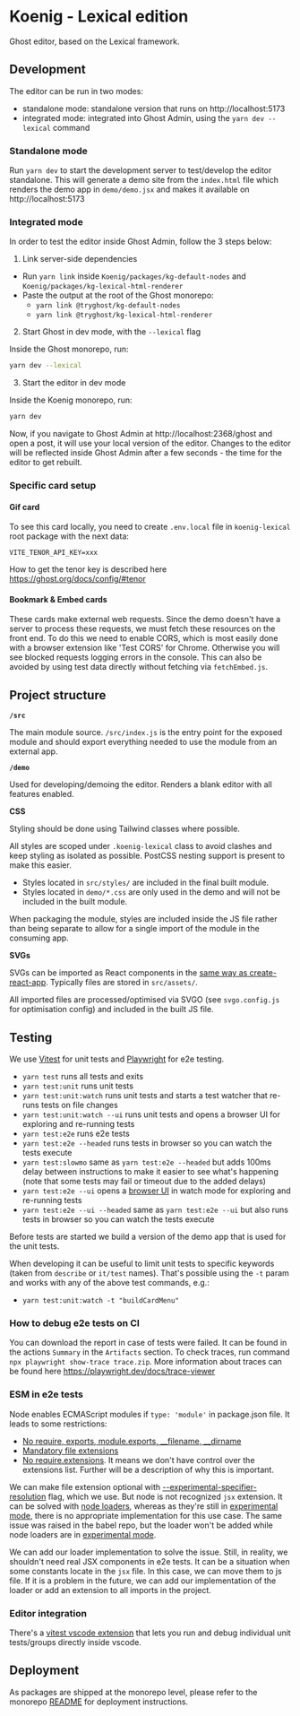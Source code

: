 # Koenig - Lexical edition

Ghost editor, based on the Lexical framework.

## Development

The editor can be run in two modes:
- standalone mode: standalone version that runs on http://localhost:5173
- integrated mode: integrated into Ghost Admin, using the `yarn dev --lexical` command

### Standalone mode

Run `yarn dev` to start the development server to test/develop the editor standalone. This will generate a demo site from the `index.html` file which renders the demo app in `demo/demo.jsx` and makes it available on http://localhost:5173

### Integrated mode

In order to test the editor inside Ghost Admin, follow the 3 steps below:

1. Link server-side dependencies

- Run `yarn link` inside `Koenig/packages/kg-default-nodes` and `Koenig/packages/kg-lexical-html-renderer`
- Paste the output at the root of the Ghost monorepo:
  - `yarn link @tryghost/kg-default-nodes`
  - `yarn link @tryghost/kg-lexical-html-renderer`

2. Start Ghost in dev mode, with the `--lexical` flag

Inside the Ghost monorepo, run:

```bash
yarn dev --lexical
```

3. Start the editor in dev mode

Inside the Koenig monorepo, run:

```bash
yarn dev
```

Now, if you navigate to Ghost Admin at http://localhost:2368/ghost and open a post, it will use your local version of the editor. Changes to the editor will be reflected inside Ghost Admin after a few seconds - the time for the editor to get rebuilt.

### Specific card setup

#### Gif card

To see this card locally, you need to create `.env.local` file in `koenig-lexical` root package with the next data:
```
VITE_TENOR_API_KEY=xxx
```

How to get the tenor key is described here https://ghost.org/docs/config/#tenor

#### Bookmark & Embed cards

These cards make external web requests. Since the demo doesn't have a server to process these requests, we must fetch these resources on the front end. To do this we need to enable CORS, which is most easily done with a browser extension like 'Test CORS' for Chrome. Otherwise you will see blocked requests logging errors in the console. This can also be avoided by using test data directly without fetching via `fetchEmbed.js`.

## Project structure

**`/src`**

The main module source. `/src/index.js` is the entry point for the exposed module and should export everything needed to use the module from an external app.

**`/demo`**

Used for developing/demoing the editor. Renders a blank editor with all features enabled.

**CSS**

Styling should be done using Tailwind classes where possible.

All styles are scoped under `.koenig-lexical` class to avoid clashes and keep styling as isolated as possible. PostCSS nesting support is present to make this easier.

- Styles located in `src/styles/` are included in the final built module.
- Styles located in `demo/*.css` are only used in the demo and will not be included in the built module.

When packaging the module, styles are included inside the JS file rather than being separate to allow for a single import of the module in the consuming app.

**SVGs**

SVGs can be imported as React components in the [same way as create-react-app](https://create-react-app.dev/docs/adding-images-fonts-and-files/#adding-svgs). Typically files are stored in `src/assets/`.

All imported files are processed/optimised via SVGO (see `svgo.config.js` for optimisation config) and included in the built JS file.

## Testing

We use [Vitest](https://vitest.dev) for unit tests and [Playwright](https://playwright.dev) for e2e testing.

- `yarn test` runs all tests and exits
- `yarn test:unit` runs unit tests
- `yarn test:unit:watch` runs unit tests and starts a test watcher that re-runs tests on file changes
- `yarn test:unit:watch --ui` runs unit tests and opens a browser UI for exploring and re-running tests
- `yarn test:e2e` runs e2e tests
- `yarn test:e2e --headed` runs tests in browser so you can watch the tests execute
- `yarn test:slowmo` same as `yarn test:e2e --headed` but adds 100ms delay between instructions to make it easier to see what's happening (note that some tests may fail or timeout due to the added delays)
- `yarn test:e2e --ui` opens a [browser UI](https://playwright.dev/docs/test-ui-mode) in watch mode for exploring and re-running tests
- `yarn test:e2e --ui --headed` same as `yarn test:e2e --ui` but also runs tests in browser so you can watch the tests execute

Before tests are started we build a version of the demo app that is used for the unit tests.

When developing it can be useful to limit unit tests to specific keywords (taken from `describe` or `it/test` names). That's possible using the `-t` param and works with any of the above test commands, e.g.:

- `yarn test:unit:watch -t "buildCardMenu"`

### How to debug e2e tests on CI

You can download the report in case of tests were failed. It can be found in the actions `Summary` in the `Artifacts` section.
To check traces, run command `npx playwright show-trace trace.zip`.
More information about traces can be found here https://playwright.dev/docs/trace-viewer

### ESM in e2e tests

Node enables ECMAScript modules if `type: 'module'` in package.json file. It leads to some restrictions:
- [No require, exports, module.exports, __filename, __dirname](https://github.com/GrosSacASac/node/blob/master/doc/api/esm.md#no-require-exports-moduleexports-__filename-__dirname)
- [Mandatory file extensions](https://github.com/GrosSacASac/node/blob/master/doc/api/esm.md#mandatory-file-extensions)
- [No require.extensions](https://github.com/GrosSacASac/node/blob/master/doc/api/esm.md#no-requireextensions). It means we don't have control over the extensions list. Further will be a description of why this is important.

We can make file extension optional with [--experimental-specifier-resolution](https://nodejs.org/api/cli.html#--experimental-specifier-resolutionmode)
flag, which we use. But node is not recognized `jsx` extension.
It can be solved with [node loaders](https://github.com/nodejs/loaders-test/tree/main/commonjs-extension-resolution-loader), whereas
as they're still in [experimental mode](https://nodejs.org/api/esm.html#esm_experimental_loaders), there is no appropriate
implementation for this use case.
The same issue was raised in the babel repo, but the loader won't be added while node loaders are
in [experimental mode](https://github.com/babel/babel/issues/11934).

We can add our loader implementation to solve the issue. Still, in reality, we shouldn't need real
JSX components in e2e tests. It can be a situation when some constants locate in the `jsx` file. In this case,
we can move them to js file. If it is a problem in the future, we can add our implementation of the loader or
add an extension to all imports in the project.

### Editor integration

There's a [vitest vscode extension](https://marketplace.visualstudio.com/items?itemName=ZixuanChen.vitest-explorer) that
lets you run and debug individual unit tests/groups directly inside vscode.

## Deployment

As packages are shipped at the monorepo level, please refer to the monorepo [README](../../README.md) for deployment instructions.
